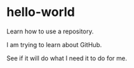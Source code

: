 # hello-world
Learn how to use a repository.

I am trying to learn about GitHub.

See if it will do what I need it to do for me.
